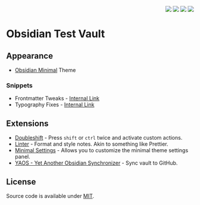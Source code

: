 <p align="right">
	<img src="https://img.shields.io/github/languages/code-size/semanticdata/obsidian-test-vault" />
	<img src="https://img.shields.io/github/repo-size/semanticdata/obsidian-test-vault" />
	<img src="https://img.shields.io/github/commit-activity/t/semanticdata/obsidian-test-vault" />
	<img src="https://img.shields.io/github/last-commit/semanticdata/obsidian-test-vault" />
</p>

# Obsidian Test Vault

## Appearance

* [Obsidian Minimal](https://github.com/kepano/obsidian-minimal) Theme

### Snippets

* Frontmatter Tweaks - [Internal Link](.obsidian/snippets/frontmatter-tweaks.css)
* Typography Fixes - [Internal Link](.obsidian/snippets/typography-fixes.css)

## Extensions

* [Doubleshift](https://github.com/Qwyntex/doubleshift) - Press `shift` or `ctrl` twice and activate custom actions.
* [Linter](https://github.com/platers/obsidian-linter) - Format and style notes. Akin to something like Prettier.
* [Minimal Settings](https://github.com/kepano/obsidian-minimal-settings) - Allows you to customize the minimal theme settings panel.
* [YAOS - Yet Another Obsidian Synchronizer](https://github.com/mahyarmirrashed/yaos) - Sync vault to GitHub.

## License

Source code is available under [MIT](LICENSE).
